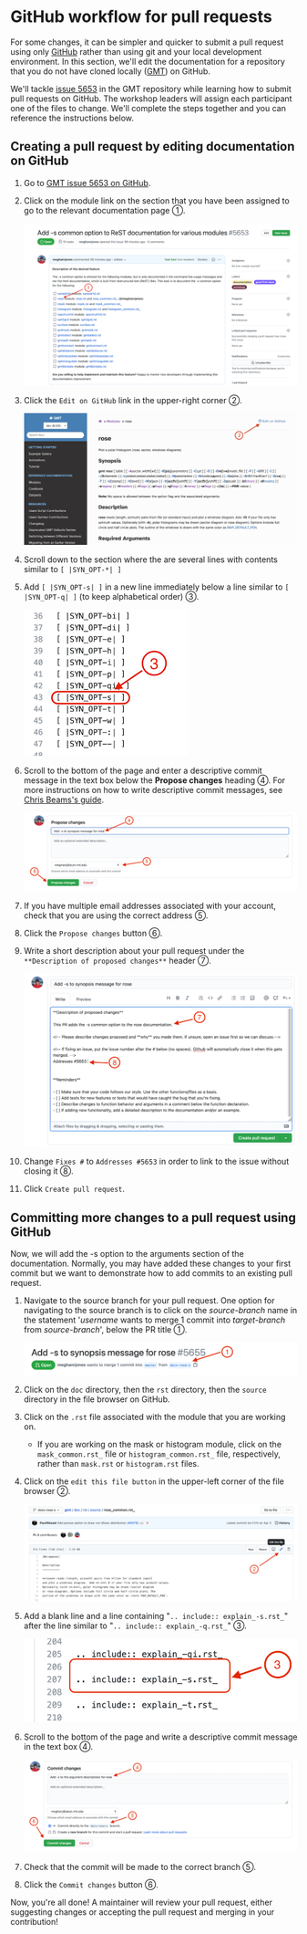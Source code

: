 # GitHub workflow for pull requests

For some changes, it can be simpler and quicker to submit a pull request using
only [GitHub](https://github.com/) rather than using git and your local development
environment. In this section, we'll edit the documentation for a repository
that you do not have cloned locally ([GMT](https://github.com/GenericMappingTools/gmt)) on GitHub.

We'll tackle [issue 5653](https://github.com/GenericMappingTools/gmt/issues/5653)
in the GMT repository while learning how to submit pull requests on GitHub.
The workshop leaders will assign each participant one of the files to change.
We'll complete the steps together and you can reference the instructions below.

## Creating a pull request by editing documentation on GitHub

1. Go to [GMT issue 5653 on GitHub](https://github.com/GenericMappingTools/gmt/issues/5653).
2. Click on the module link on the section that you have been assigned to go to
   the relevant documentation page ①.

   ![Click the link at the start of the section assigned](/images/doc-page.png)

3. Click the `Edit on GitHub` link in the upper-right corner ②.

   ![Click the edit on GitHub link from the documentation page](/images/edit-link.png)

4. Scroll down to the section where the are several lines with contents similar to
   `[ |SYN_OPT-*| ]`

5. Add `[ |SYN_OPT-s| ]` in a new line  immediately below a line similar to
  `[ |SYN_OPT-q| ]` (to keep alphabetical order) ③.

   ![Add -s to the synopsis message](/images/add-synopsis-s.png)

6. Scroll to the bottom of the page and enter a descriptive commit message in
   the text box below the **Propose changes** heading ④. For more instructions
   on how to write descriptive commit messages, see
   [Chris Beams's guide](https://chris.beams.io/posts/git-commit/).

    ![Write a descriptive commit message, chose email, and propose changes](/images/propose-changes.png)

7. If you have multiple email addresses associated with your account, check
   that you are using the correct address ⑤.

8. Click the `Propose changes` button ⑥.

9. Write a short description about your pull request under the
   `**Description of proposed changes**` header ⑦.

   ![Add pull request description and link to issue](/images/submit-pull-request.png)

10. Change `Fixes #` to `Addresses #5653` in order to link to the issue without
   closing it ⑧.

11. Click `Create pull request`.

## Committing more changes to a pull request using GitHub

Now, we will add the -s option to the arguments section of the documentation.
Normally, you may have added these changes to your first commit but
we want to demonstrate how to add commits to an existing pull request.

1. Navigate to the source branch for your pull request. One option for
   navigating to the source branch is to click on the *source-branch* name in the
   statement '*username* wants to merge 1 commit into *target-branch* from
   *source-branch*', below the PR title ①.

   ![Link to source branch under PR title](/images/navigate-branch.png)

2. Click on the `doc` directory, then the `rst` directory, then the `source`
   directory in the file browser on GitHub.

3. Click on the `.rst` file associated with the module that you are working on.

   - If you are working on the mask or histogram module, click on the
     `mask_common.rst_` file or `histogram_common.rst_` file, respectively,
     rather than `mask.rst` or `histogram.rst` files.

4. Click on the `edit this file button` in the upper-left corner of the file
   browser ②.

   ![Edit this file button on upper-left corder of file browser](/images/edit-file.png)

5. Add a blank line and a line containing "`.. include:: explain_-s.rst_`" after
   the line similar to "`.. include:: explain_-q.rst_`" ③.

   ![Add -s option to the list of arguments](/images/add-argument-s.png)

6. Scroll to the bottom of the page and write a descriptive commit message in
   the text box ④.

   ![Add commit message, check branch name, commit changes](/images/commit-edit.png)

7. Check that the commit will be made to the correct branch ⑤.

8. Click the `Commit changes` button ⑥.

Now, you're all done! A maintainer will review your pull request, either
suggesting changes or accepting the pull request and merging in your
contribution!